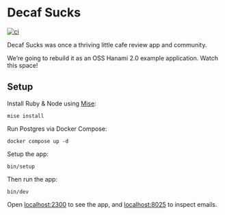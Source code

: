 # Decaf Sucks

<!-- [![Buildkite build status](https://img.shields.io/buildkite/20f6a2f15ca22d9ff497d9419ae8192fcbdf8d74a7205a5565?logo=buildkite&logoColor=white)](https://buildkite.com/timriley/decafsucks) -->
[![ci](https://github.com/decafsucks/decafsucks/actions/workflows/ci.yml/badge.svg)](https://github.com/decafsucks/decafsucks/actions/workflows/ci.yml)

Decaf Sucks was once a thriving little cafe review app and community.

We’re going to rebuild it as an OSS Hanami 2.0 example application. Watch this space!

## Setup

Install Ruby & Node using [Mise](https://mise.jdx.dev/):

```shell
mise install
```

Run Postgres via Docker Compose:

```shell
docker compose up -d
```

Setup the app:

```
bin/setup
```

Then run the app:

```
bin/dev
```

Open [localhost:2300](http://localhost:2300) to see the app, and [localhost:8025](http://localhost:8025) to inspect emails.
